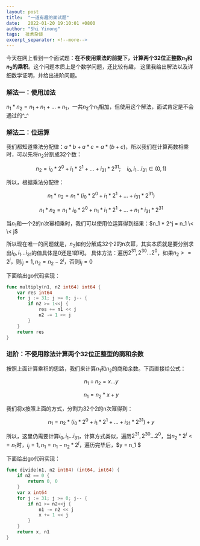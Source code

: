 ```yaml
---
layout: post 
title:  "一道有趣的面试题"
date:   2022-01-20 19:10:01 +0800 
author: "Shi Yinong"
tags:  技术杂谈
excerpt_separator: <!--more-->
---
```

今天在网上看到一个面试题：**在不使用乘法的前提下，计算两个32位正整数$n_1$和$n_2$的乘积**。这个问题本质上是个数学问题，还比较有趣，
这里我给出解法以及详细数学证明，并给出进阶问题。
<!--more-->

### **解法一：使用加法**

$n_1 * n_2 = n_1 + n_1 + ... + n_1$，一共$n_2$个$n_1$相加，但使用这个解法，面试肯定是不会通过的^_^

### **解法二：位运算**

我们都知道乘法分配律：$a * b + a * c = a * (b+c)$，所以我们在计算两数相乘时，可以先将$n_2$分割成32个数：

$$ n_2 = i_0 * 2^0 + i_1 * 2^1 + ... + i_{31} * 2^{31} ; \quad i_0, i_1 ... i_{31} \in (0, 1) $$

所以，根据乘法分配律：

$$
n_1 * n_2 = n_1 * ( i_0 * 2^0 + i_1 * 2^1 + ... + i_{31} * 2^{31} )
$$

$$
n_1 * n_2 = n_1 * i_0 * 2^0 + n_1 * i_1 * 2^1 + ... +  n_1 * i_{31} * 2^{31} 
$$

当$n_1$和一个2的n次幂相乘时，我们可以使用位运算得到结果：$n_1 * 2^j = n_1 \< \< j$

所以现在唯一的问题就是，$n_2$如何分解成32个2的n次幂，其实本质就是要分别求出$i_0, i_1 ... i_{31}$的值具体是0还是1即可。
具体方法：遍历$2^{31}, 2^{30} ... 2^0$，如果$n_2 >= 2^j$，则$i_j = 1, n_2 = n_2 - 2^j$，否则$i_j=0$

下面给出go代码实现：
```go
func multiply(n1, n2 int64) int64 {
	var res int64
	for j := 31; j >= 0; j-- {
		if n2 >= 1<<j {
			res += n1 << j
			n2 -= 1 << j
		}
	}
	return res
}
```

### 进阶：不使用除法计算两个32位正整型的商和余数
按照上面计算乘积的思路，我们来计算$n_1$和$n_2$的商和余数。下面直接给公式：

$$
n_1 \div n_2 = x ... y
$$

$$
n_1 = n_2*x + y
$$

我们将x按照上面的方式，分割为32个2的n次幂得到：

$$
n_1 = n_2*( i_0 * 2^0 + i_1 * 2^1 + ... + i_{31} * 2^{31} ) + y
$$

所以，这里仍需要计算$i_0, i_1 ... i_{31}$，计算方式类似，遍历$2^{31}, 2^{30} ... 2^0$，当$n_2 * 2^j <= n_1$时，$i_j = 1, n_1 = n_1 - n_2 * 2^j$，遍历完毕后，$y = n_1 $

下面给出go代码实现：
```go
func divide(n1, n2 int64) (int64, int64) {
	if n2 == 0 {
		return 0, 0
	}
	var x int64
	for j := 31; j >= 0; j-- {
		if n1 >= n2<<j {
			n1 -= n2 << j
			x += 1 << j
		}
	}
	return x, n1
}
```